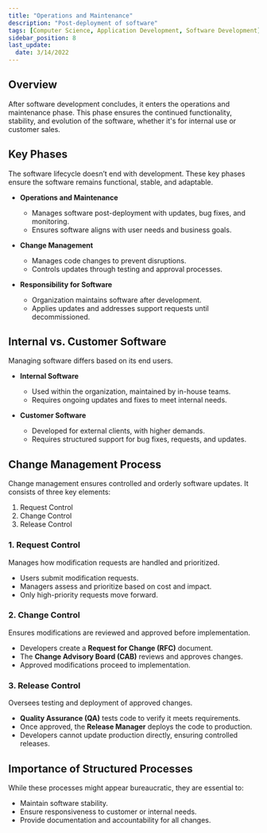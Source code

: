 ```yaml
---
title: "Operations and Maintenance"
description: "Post-deployment of software"
tags: [Computer Science, Application Development, Software Development]
sidebar_position: 8
last_update:
  date: 3/14/2022
---
```


## Overview 

After software development concludes, it enters the operations and maintenance phase. This phase ensures the continued functionality, stability, and evolution of the software, whether it's for internal use or customer sales.

## Key Phases

The software lifecycle doesn’t end with development. These key phases ensure the software remains functional, stable, and adaptable.

- **Operations and Maintenance**
    - Manages software post-deployment with updates, bug fixes, and monitoring.
    - Ensures software aligns with user needs and business goals.

- **Change Management**
    - Manages code changes to prevent disruptions.
    - Controls updates through testing and approval processes.

- **Responsibility for Software**
    - Organization maintains software after development.
    - Applies updates and addresses support requests until decommissioned.

## Internal vs. Customer Software

Managing software differs based on its end users.

- **Internal Software**
    - Used within the organization, maintained by in-house teams.
    - Requires ongoing updates and fixes to meet internal needs.

- **Customer Software**
    - Developed for external clients, with higher demands.
    - Requires structured support for bug fixes, requests, and updates.


## Change Management Process

Change management ensures controlled and orderly software updates. It consists of three key elements:

1. Request Control
2. Change Control
3. Release Control

### 1. Request Control

Manages how modification requests are handled and prioritized.

- Users submit modification requests.
- Managers assess and prioritize based on cost and impact.
- Only high-priority requests move forward.

### 2. Change Control

Ensures modifications are reviewed and approved before implementation.

- Developers create a **Request for Change (RFC)** document.
- The **Change Advisory Board (CAB)** reviews and approves changes.
- Approved modifications proceed to implementation.

### 3. Release Control

Oversees testing and deployment of approved changes.

- **Quality Assurance (QA)** tests code to verify it meets requirements.
- Once approved, the **Release Manager** deploys the code to production.
- Developers cannot update production directly, ensuring controlled releases.


## Importance of Structured Processes

While these processes might appear bureaucratic, they are essential to:
- Maintain software stability.
- Ensure responsiveness to customer or internal needs.
- Provide documentation and accountability for all changes.